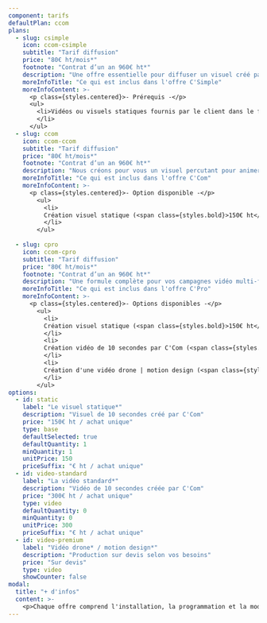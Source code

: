 ```yaml
---
component: tarifs
defaultPlan: ccom
plans:
  - slug: csimple
    icon: ccom-csimple
    subtitle: "Tarif diffusion"
    price: "80€ ht/mois*"
    footnote: "Contrat d’un an 960€ ht*"
    description: "Une offre essentielle pour diffuser un visuel créé par vos soins."
    moreInfoTitle: "Ce qui est inclus dans l'offre C'Simple"
    moreInfoContent: >-
      <p class={styles.centered}>- Prérequis -</p>
      <ul>
        <li>Vidéos ou visuels statiques fournis par le client dans le format requis par C'Com
        </li>
      </ul>
  - slug: ccom
    icon: ccom-ccom
    subtitle: "Tarif diffusion"
    price: "80€ ht/mois*"
    footnote: "Contrat d’un an 960€ ht*"
    description: "Nous créons pour vous un visuel percutant pour animer vos écrans."
    moreInfoTitle: "Ce qui est inclus dans l'offre C'Com"
    moreInfoContent: >-
      <p class={styles.centered}>- Option disponible -</p>
        <ul>
          <li>
          Création visuel statique (<span class={styles.bold}>150€ ht</span> par création produite par C'Com)
          </li>
        </ul>
      
  - slug: cpro
    icon: ccom-cpro
    subtitle: "Tarif diffusion"
    price: "80€ ht/mois*"
    footnote: "Contrat d’un an 960€ ht*"
    description: "Une formule complète pour vos campagnes vidéo multi-formats."
    moreInfoTitle: "Ce qui est inclus dans l'offre C'Pro"
    moreInfoContent: >-
      <p class={styles.centered}>- Options disponibles -</p>
        <ul>
          <li>
          Création visuel statique (<span class={styles.bold}>150€ ht</span>/création produite par C'Com)
          </li>
          <li>
          Création vidéo de 10 secondes par C'Com (<span class={styles.bold}>300€ ht</span> par création produite par C'Com)
          </li>
          <li>
          Création d'une vidéo drone | motion design (<span class={styles.bold}>Sur devis</span> uniquement)
          </li>
        </ul>
options:
  - id: static
    label: "Le visuel statique*"
    description: "Visuel de 10 secondes créé par C'Com"
    price: "150€ ht / achat unique"
    type: base
    defaultSelected: true
    defaultQuantity: 1
    minQuantity: 1
    unitPrice: 150
    priceSuffix: "€ ht / achat unique"
  - id: video-standard
    label: "La vidéo standard*"
    description: "Vidéo de 10 secondes créée par C'Com"
    price: "300€ ht / achat unique"
    type: video
    defaultQuantity: 0
    minQuantity: 0
    unitPrice: 300
    priceSuffix: "€ ht / achat unique"
  - id: video-premium
    label: "Vidéo drone* / motion design*"
    description: "Production sur devis selon vos besoins"
    price: "Sur devis"
    type: video
    showCounter: false
modal:
  title: "+ d'infos"
  content: >-
    <p>Chaque offre comprend l'installation, la programmation et la modification de vos campagnes (tous les trimestres) ainsi que leur diffusion (par boucle de 10 secondes toutes les 5 minutes).</p>
---
```

